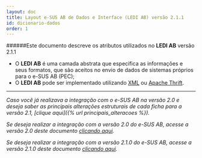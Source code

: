 ```yaml
---
layout: doc
title: Layout e-SUS AB de Dados e Interface (LEDI AB) versão 2.1.1
id: dicionario-dados
order: 1
---
```


######Este documento descreve os atributos utilizados no **LEDI AB** versão 2.1.1

* O **LEDI AB** é uma camada abstrata que especifica as informações e seus formatos, que são aceitos no envio de dados de sistemas próprios para o e-SUS AB (PEC);
* O **LEDI AB** pode ser implementado utilizando [XML](https://pt.wikipedia.org/wiki/XML) ou [Apache Thrift](https://en.wikipedia.org/wiki/Apache_Thrift).

---

*Caso você já realizava a integração com o e-SUS AB na versão 2.0 e deseja saber as principais alterações estruturais de cada ficha para a versão 2.1, [clique aqui]({% url principais_alteracoes %}).*

*Se deseja realizar a integração com a versão 2.0 do e-SUS AB, acesse a versão 2.0 deste documento [clicando aqui](http://esusab.github.io/integracao/v20/).*

*Se deseja realizar a integração com a versão 2.1.0 do e-SUS AB, acesse a versão 2.1.0 deste documento [clicando aqui](http://esusab.github.io/integracao/v210/).*